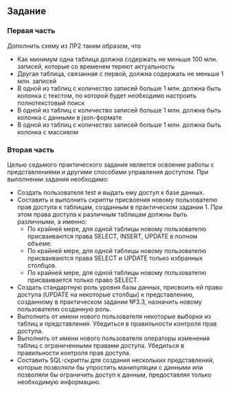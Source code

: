 ## Задание

### Первая часть

Дополнить схему из ЛР2 таким образом, что
* Как минимум одна таблица должна содержать не меньше 100 млн. записей, которые со временем теряют актуальность
* Другая таблица, связанная с первой, должна содержать не меньше 1 млн. записей
* В одной из таблиц с количество записей больше 1 млн. должна быть колонка с текстом, по которой будет необходимо настроить полнотекстовый поиск
* В одной из таблиц с количество записей больше 1 млн. должна быть колонка с данными в json-формате
* В одной из таблиц с количество записей больше 1 млн. должна быть колонка с массивом

### Вторая часть

Целью седьмого практического задания является освоение работы с представлениями и другими способами управления доступом. При выполнении задания необходимо:
* Создать пользователя test и выдать ему доступ к базе данных.
* Составить и выполнить скрипты присвоения новому пользователю прав доступа к таблицам, созданным в практическом задании 1. При этом права доступа к различным таблицам должны быть различными, а именно:
    + По крайней мере, для одной таблицы новому пользователю присваиваются права SELECT, INSERT, UPDATE в полном объеме.
    + По крайней мере, для одной таблицы новому пользователю присваиваются права SELECT и UPDATE только избранных столбцов.
    + По крайней мере, для одной таблицы новому пользователю присваивается только право SELECT.
* Создать стандартную роль уровня базы данных, присвоить ей право доступа (UPDATE на некоторые столбцы) к представлению, созданному в практическом задании №3.3, назначить новому пользователю созданную роль.
* Выполнить от имени нового пользователя некоторые выборки из таблиц и представления. Убедиться в правильности контроля прав доступа.
* Выполнить от имени нового пользователя операторы изменения таблиц с ограниченными правами доступа. Убедиться в правильности контроля прав доступа.
* Составить SQL-скрипты для создания нескольких представлений, которые позволяли бы упростить манипуляции с данными или позволяли бы ограничить доступ к данным, предоставляя только необходимую информацию.